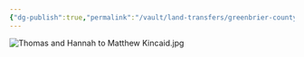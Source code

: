 ```yaml
---
{"dg-publish":true,"permalink":"/vault/land-transfers/greenbrier-county-db-4-pg-129-dated-26-july-1808-thomas-and-hannah-to-matthew-kincaid/"}
---
```


![Thomas and Hannah to Matthew Kincaid.jpg](/img/user/assets/Thomas%20and%20Hannah%20to%20Matthew%20Kincaid.jpg)